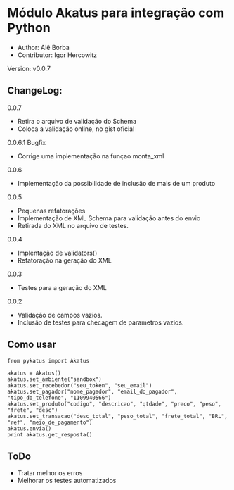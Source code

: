 Módulo Akatus para integração com Python
==========================================

* Author: Alê Borba
* Contributor: Igor Hercowitz

Version: v0.0.7

ChangeLog:
-----------

0.0.7
* Retira o arquivo de validação do Schema
* Coloca a validação online, no gist oficial

0.0.6.1 Bugfix
* Corrige uma implementação na funçao monta_xml

0.0.6
* Implementação da possibilidade de inclusão de mais de um produto

0.0.5
* Pequenas refatorações
* Implementação de XML Schema para validação antes do envio
* Retirada do XML no arquivo de testes.

0.0.4
* Implentação de validators()
* Refatoração na geração do XML

0.0.3
* Testes para a geração do XML

0.0.2
* Validação de campos vazios.
* Inclusão de testes para checagem de parametros vazios.

Como usar
-------------------------

	from pykatus import Akatus

	akatus = Akatus()
	akatus.set_ambiente("sandbox")
	akatus.set_recebedor("seu_token", "seu_email")
	akatus.set_pagador("nome_pagador", "email_do_pagador", "tipo_do_telefone", "1109940566")
	akatus.set_produto("codigo", "descricao", "qtdade", "preco", "peso", "frete", "desc")
	akatus.set_transacao("desc_total", "peso_total", "frete_total", "BRL", "ref", "meio_de_pagamento")
	akatus.envia()
	print akatus.get_resposta()

ToDo
----------------
* Tratar melhor os erros
* Melhorar os testes automatizados

